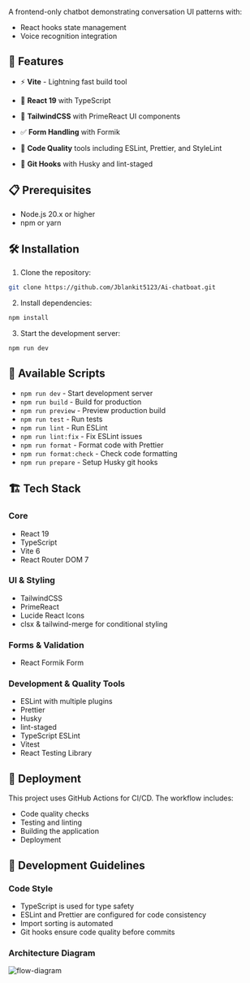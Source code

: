 
A frontend-only chatbot demonstrating conversation UI patterns with:  
- React hooks state management  
- Voice recognition integration  

## 🚀 Features

- ⚡️ **Vite** - Lightning fast build tool
- 🎯 **React 19** with TypeScript
- 🎨 **TailwindCSS** with PrimeReact UI components

- ✅ **Form Handling** with Formik
- 📝 **Code Quality** tools including ESLint, Prettier, and StyleLint
- 🔄 **Git Hooks** with Husky and lint-staged

## 📋 Prerequisites

- Node.js 20.x or higher
- npm or yarn

## 🛠️ Installation

1. Clone the repository:

```bash
git clone https://github.com/Jblankit5123/Ai-chatboat.git
```

2. Install dependencies:

```bash
npm install
```

3. Start the development server:

```bash
npm run dev
```

## 📜 Available Scripts

- `npm run dev` - Start development server
- `npm run build` - Build for production
- `npm run preview` - Preview production build
- `npm run test` - Run tests
- `npm run lint` - Run ESLint
- `npm run lint:fix` - Fix ESLint issues
- `npm run format` - Format code with Prettier
- `npm run format:check` - Check code formatting
- `npm run prepare` - Setup Husky git hooks

## 🏗️ Tech Stack

### Core

- React 19
- TypeScript
- Vite 6
- React Router DOM 7


### UI & Styling

- TailwindCSS
- PrimeReact
- Lucide React Icons
- clsx & tailwind-merge for conditional styling

### Forms & Validation

- React Formik Form


### Development & Quality Tools

- ESLint with multiple plugins
- Prettier
- Husky
- lint-staged
- TypeScript ESLint
- Vitest
- React Testing Library

## 🚀 Deployment

This project uses GitHub Actions for CI/CD. The workflow includes:

- Code quality checks
- Testing and linting
- Building the application
- Deployment

## 📝 Development Guidelines

### Code Style

- TypeScript is used for type safety
- ESLint and Prettier are configured for code consistency
- Import sorting is automated
- Git hooks ensure code quality before commits

### Architecture Diagram

![flow-diagram](https://github.com/user-attachments/assets/a264ca87-b4b2-40f7-92ec-b768bd67c709)


